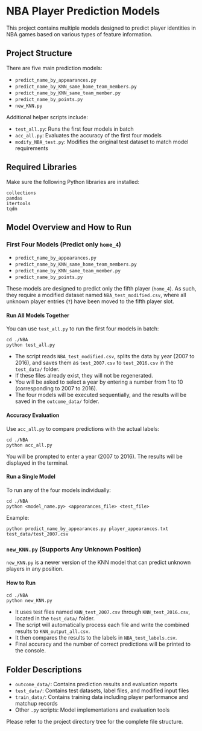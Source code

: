 

# NBA Player Prediction Models

This project contains multiple models designed to predict player identities in NBA games based on various types of feature information.

## Project Structure

There are five main prediction models:

- `predict_name_by_appearances.py`  
- `predict_name_by_KNN_same_home_team_members.py`  
- `predict_name_by_KNN_same_team_member.py`  
- `predict_name_by_points.py`  
- `new_KNN.py`

Additional helper scripts include:  
- `test_all.py`: Runs the first four models in batch  
- `acc_all.py`: Evaluates the accuracy of the first four models  
- `modify_NBA_test.py`: Modifies the original test dataset to match model requirements  

## Required Libraries

Make sure the following Python libraries are installed:

```
collections  
pandas  
itertools  
tqdm
```

## Model Overview and How to Run

### First Four Models (Predict only `home_4`)

- `predict_name_by_appearances.py`  
- `predict_name_by_KNN_same_home_team_members.py`  
- `predict_name_by_KNN_same_team_member.py`  
- `predict_name_by_points.py`

These models are designed to predict only the fifth player (`home_4`). As such, they require a modified dataset named `NBA_test_modified.csv`, where all unknown player entries (`?`) have been moved to the fifth player slot.

#### Run All Models Together

You can use `test_all.py` to run the first four models in batch:

```
cd ./NBA
python test_all.py
```

- The script reads `NBA_test_modified.csv`, splits the data by year (2007 to 2016), and saves them as `test_2007.csv` to `test_2016.csv` in the `test_data/` folder.
- If these files already exist, they will not be regenerated.
- You will be asked to select a year by entering a number from 1 to 10 (corresponding to 2007 to 2016).
- The four models will be executed sequentially, and the results will be saved in the `outcome_data/` folder.

#### Accuracy Evaluation

Use `acc_all.py` to compare predictions with the actual labels:

```
cd ./NBA
python acc_all.py
```

You will be prompted to enter a year (2007 to 2016). The results will be displayed in the terminal.

#### Run a Single Model

To run any of the four models individually:

```
cd ./NBA
python <model_name.py> <appearances_file> <test_file>
```

Example:

```
python predict_name_by_appearances.py player_appearances.txt test_data/test_2007.csv
```

### `new_KNN.py` (Supports Any Unknown Position)

`new_KNN.py` is a newer version of the KNN model that can predict unknown players in any position.

#### How to Run

```
cd ./NBA
python new_KNN.py
```

- It uses test files named `KNN_test_2007.csv` through `KNN_test_2016.csv`, located in the `test_data/` folder.
- The script will automatically process each file and write the combined results to `KNN_output_all.csv`.
- It then compares the results to the labels in `NBA_test_labels.csv`.
- Final accuracy and the number of correct predictions will be printed to the console.

## Folder Descriptions

- `outcome_data/`: Contains prediction results and evaluation reports  
- `test_data/`: Contains test datasets, label files, and modified input files  
- `train_data/`: Contains training data including player performance and matchup records  
- Other `.py` scripts: Model implementations and evaluation tools  

Please refer to the project directory tree for the complete file structure.
